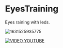 # EyesTraining
Eyes raining with leds.

![1631525935775](https://user-images.githubusercontent.com/44374852/133066458-b5c430ce-4521-41ca-b67c-29d2e84dcb25.jpg)

[![VIDEO YOUTUBE](https://img.youtube.com/vi/VID/0.jpg)](https://www.youtube.com/watch?v=8AZFhwAc-HU)
